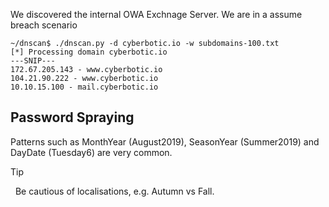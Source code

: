 
We discovered the internal OWA Exchnage Server. We are in a assume breach scenario
```
~/dnscan$ ./dnscan.py -d cyberbotic.io -w subdomains-100.txt
[*] Processing domain cyberbotic.io
---SNIP---
172.67.205.143 - www.cyberbotic.io
104.21.90.222 - www.cyberbotic.io
10.10.15.100 - mail.cyberbotic.io
```

## Password Spraying
Patterns such as MonthYear (August2019), SeasonYear (Summer2019) and DayDate (Tuesday6) are very common.

> [!tip] 
>   Be cautious of localisations, e.g. Autumn vs Fall. 

